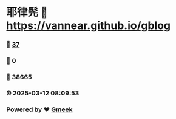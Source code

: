 # 耶律髡 :link: https://vannear.github.io/gblog 
### :page_facing_up: [37](https://vannear.github.io/gblog/tag.html) 
### :speech_balloon: 0 
### :hibiscus: 38665 
### :alarm_clock: 2025-03-12 08:09:53 
### Powered by :heart: [Gmeek](https://github.com/Meekdai/Gmeek)
